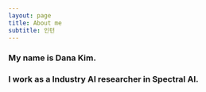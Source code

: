 ```yaml
---
layout: page
title: About me
subtitle: 인턴
---
```


### My name is Dana Kim. 

### I work as a Industry AI researcher in Spectral AI.



